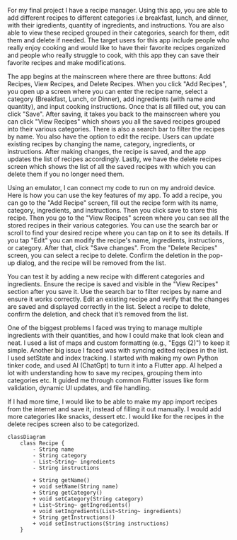 For my final project I have a recipe manager. Using this app, you are able to add different recipes to different categories i.e breakfast, lunch, and dinner, with their igredients, quantity of ingredients, and instructions. You are also able to view these reciped grouped in their categories, search for them, edit them and delete if needed. The target users for this app include people who really enjoy cooking and would like to have their favorite recipes organized and people who really struggle to cook, with this app they can save their favorite recipes and make modifications. 

The app begins at the mainscreen where there are three buttons: Add Recipes, View Recipes, and Delete Recipes. When you click "Add Recipes", you open up a screen where you can enter the recipe name, select a category (Breakfast, Lunch, or Dinner), add ingredients (with name and quantity), and input cooking instructions. Once that is all filled out, you can click "Save". After saving, it takes you back to the mainscreen where you can click "View Recipes" which shows you all the saved recipes grouped into their various categories. There is also a search bar to filter the recipes by name. You also have the option to edit the recipe. Users can update existing recipes by changing the name, category, ingredients, or instructions. After making changes, the recipe is saved, and the app updates the list of recipes accordingly.
Lastly, we have the delete recipes screen which shows the list of all the saved recipes with which you can delete them if you no longer need them.

Using an emulator, I can connect my code to run on my android device. 
Here is how you can use the key features of my app. 
To add a recipe, you can go to the "Add Recipe" screen, fill out the recipe form with its name, category, ingredients, and instructions. Then you click save to store this recipe. Then you go to the "View Recipes" screen where you can see all the stored recipes in their various categories. You can use the search bar or scroll to find your desired recipe where you can tap on it to see its details. If you tap "Edit" you can modify the recipe's name, ingredients, instructions, or category. After that, click "Save changes". From the "Delete Recipes" screen, you can select a recipe to delete. Confirm the deletion in the pop-up dialog, and the recipe will be removed from the list.

You can test it by adding a new recipe with different categories and ingredients. Ensure the recipe is saved and visible in the "View Recipes" section after you save it. Use the search bar to filter recipes by name and ensure it works correctly. Edit an existing recipe and verify that the changes are saved and displayed correctly in the list. Select a recipe to delete, confirm the deletion, and check that it’s removed from the list.

One of the biggest problems I faced was trying to manage multiple ingredients with their quantities, and how I could make that look clean and neat. I used a list of maps and custom formatting (e.g., "Eggs (2)") to keep it simple. Another big issue I faced was with syncing edited recipes in the list. I used setState and index tracking. I started with making my own Python tinker code, and used AI (ChatGpt) to turn it into a Flutter app. AI helped a lot with understanding how to save my recipes, grouping them into categories etc. It guided me through common Flutter issues like form validation, dynamic UI updates, and file handling.

If I had more time, I would like to be able to make my app import recipes from the internet and save it, instead of filling it out manually. I would add more categories like snacks, dessert etc. I would like for the recipes in the delete recipes screen also to be categorized. 


```mermaid
classDiagram
    class Recipe {
        - String name
        - String category
        - List~String~ ingredients
        - String instructions

        + String getName()
        + void setName(String name)
        + String getCategory()
        + void setCategory(String category)
        + List~String~ getIngredients()
        + void setIngredients(List~String~ ingredients)
        + String getInstructions()
        + void setInstructions(String instructions)
    }

```

